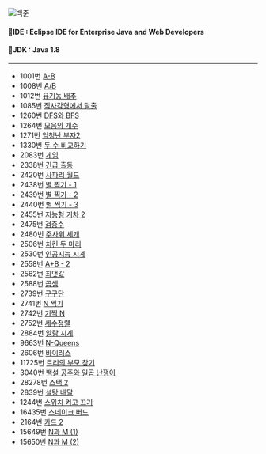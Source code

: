 ![백준](https://github.com/user-attachments/assets/3817fc56-3134-49a4-914b-00b9d4c19c53)

#### 🚩IDE : Eclipse IDE for Enterprise Java and Web Developers
#### 🚩JDK : Java 1.8

---

- 1001번 [A-B](https://github.com/HOONSSAC/coding-test-java/blob/main/src/Baekjoon_1001.java)
- 1008번 [A/B](https://github.com/HOONSSAC/coding-test-java/blob/main/src/Baekjoon_1008.java)
- 1012번 [유기농 배추](https://github.com/HOONSSAC/coding-test-java/blob/main/src/Baekjoon_1012.java)
- 1085번 [직사각형에서 탈출](https://github.com/HOONSSAC/coding-test-java/blob/main/src/Baekjoon_1085.java)
- 1260번 [DFS와 BFS](https://github.com/HOONSSAC/coding-test-java/blob/main/src/Baekjoon_1260.java)
- 1264번 [모음의 개수](https://github.com/HOONSSAC/coding-test-java/blob/main/src/Baekjoon_1264.java)
- 1271번 [엄청난 부자2](https://github.com/HOONSSAC/coding-test-java/blob/main/src/Baekjoon_1271.java)
- 1330번 [두 수 비교하기](https://github.com/HOONSSAC/coding-test-java/blob/main/src/Baekjoon_1330.java)
- 2083번 [게임](https://github.com/HOONSSAC/coding-test-java/blob/main/src/Baekjoon_2083.java)
- 2338번 [긴급 출동](https://github.com/HOONSSAC/coding-test-java/blob/main/src/Baekjoon_2338.java)
- 2420번 [사파리 월드](https://github.com/HOONSSAC/coding-test-java/blob/main/src/Baekjoon_2420.java)
- 2438번 [별 찍기 - 1](https://github.com/HOONSSAC/coding-test-java/blob/main/src/Baekjoon_2438.java)
- 2439번 [별 찍기 - 2](https://github.com/HOONSSAC/coding-test-java/blob/main/src/Baekjoon_2439.java)
- 2440번 [별 찍기 - 3](https://github.com/HOONSSAC/coding-test-java/blob/main/src/Baekjoon_2440.java)
- 2455번 [지능형 기차 2](https://github.com/HOONSSAC/coding-test-java/blob/main/src/Baekjoon_2445.java)
- 2475번 [검증수](https://github.com/HOONSSAC/coding-test-java/blob/main/src/Baekjoon_2475.java)
- 2480번 [주사위 세개](https://github.com/HOONSSAC/coding-test-java/blob/main/src/Baekjoon_2480.java)
- 2506번 [치킨 두 마리](https://github.com/HOONSSAC/coding-test-java/blob/main/src/Baekjoon_2506.java)
- 2530번 [인공지능 시계](https://github.com/HOONSSAC/coding-test-java/blob/main/src/Baekjoon_2530.java)
- 2558번 [A+B - 2](https://github.com/HOONSSAC/coding-test-java/blob/main/src/Baekjoon_2558.java)
- 2562번 [최댓값](https://github.com/HOONSSAC/coding-test-java/blob/main/src/Baekjoon_2562.java)
- 2588번 [곱셈](https://github.com/HOONSSAC/coding-test-java/blob/main/src/Baekjoon_2588.java)
- 2739번 [구구단](https://github.com/HOONSSAC/coding-test-java/blob/main/src/Baekjoon_2739.java)
- 2741번 [N 찍기](https://github.com/HOONSSAC/coding-test-java/blob/main/src/Baekjoon_2741.java)
- 2742번 [기찍 N](https://github.com/HOONSSAC/coding-test-java/blob/main/src/Baekjoon_2742.java)
- 2752번 [세수정렬](https://github.com/HOONSSAC/coding-test-java/blob/main/src/Baekjoon_2752.java)
- 2884번 [알람 시계](https://github.com/HOONSSAC/coding-test-java/blob/main/src/Baekjoon_2884.java)
- 9663번 [N-Queens](https://velog.io/@b1uesoda/%EB%B0%B1%EC%A4%80-9663%EB%B2%88-%EB%AC%B8%EC%A0%9C-N-Queen)
- 2606번 [바이러스](https://github.com/HOONSSAC/coding-test-java/blob/main/src/Baekjoon_2606.java)
- 11725번 [트리의 부모 찾기](https://github.com/HOONSSAC/coding-test-java/blob/main/src/Baekjoon_11725.java)
- 3040번 [백설 공주와 일곱 난쟁이](https://github.com/HOONSSAC/coding-test-java/blob/main/src/Baekjoon_3040.java)
- 28278번 [스택 2](https://github.com/HOONSSAC/coding-test-java/blob/main/src/Baekjoon_28278.java)
- 2839번 [설탕 배달](https://github.com/HOONSSAC/coding-test-java/blob/main/src/Baekjoon_2839.java)
- 1244번 [스위치 켜고 끄기](https://github.com/HOONSSAC/coding-test-java/blob/main/src/Baekjoon_1244.java)
- 16435번 [스네이크 버드](https://github.com/HOONSSAC/coding-test-java/blob/main/src/Baekjoon_16435.java)
- 2164번 [카드 2](https://github.com/HOONSSAC/coding-test-java/blob/main/src/Baekjoon_2164.java)
- 15649번 [N과 M (1)](https://github.com/HOONSSAC/coding-test-java/blob/main/src/Baekjoon_15649.java)
- 15650번 [N과 M (2)](https://github.com/HOONSSAC/coding-test-java/blob/main/src/Baekjoon_15650.java)
  
